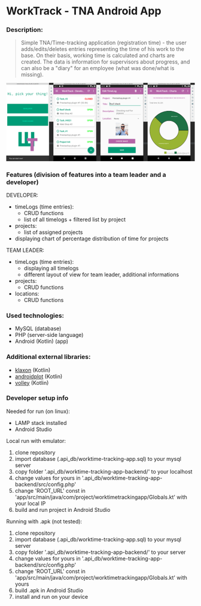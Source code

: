 # WorkTrack - TNA Android App

### Description:
>Simple TNA/Time-tracking application (registration time) - the user adds/edits/deletes entries representing the time of his work to the base. On their basis, working time is calculated and charts are created. The data is information for supervisors about progress, and can also be a "diary" for an employee (what was done/what is missing).

![screenshots](https://raw.githubusercontent.com/bvdzynski/worktime-tracking-app/master/screenshots.png)

### Features (division of features into a team leader and a developer)
DEVELOPER:
 - timeLogs (time entries):
   - CRUD functions
   - list of all timelogs + filtered list by project
 - projects:
   - list of assigned projects
 - displaying chart of percentage distribution of time for projects
 
TEAM LEADER:
 - timeLogs (time entries):
   - displaying all timelogs
   - different layout of view for team leader, additional informations
 - projects:
   - CRUD functions
 - locations:
   - CRUD functions

### Used technologies:
 - MySQL (database)
 - PHP (server-side language)
 - Android (Kotlin) (app)
 
### Additional external libraries:
 - [klaxon](https://github.com/cbeust/klaxon) (Kotlin)
 - [androidplot](https://github.com/halfhp/androidplot) (Kotlin)
 - [volley](https://github.com/google/volley) (Kotlin)
   
### Developer setup info
Needed for run (on linux):
 - LAMP stack installed
 - Android Studio

Local run with emulator:
 1. clone repository
 2. import database (.api_db/worktime-tracking-app.sql) to your mysql server
 3. copy folder '.api_db/worktime-tracking-app-backend/' to your localhost
 3. change values for yours in '.api_db/worktime-tracking-app-backend/src/config.php'
 4. change 'ROOT_URL' const in 'app/src/main/java/com/project/worktimetrackingapp/Globals.kt' with your local IP
 5. build and run project in Android Studio
 
Running with .apk (not tested):
 1. clone repository
 2. import database (.api_db/worktime-tracking-app.sql) to your mysql server
 3. copy folder '.api_db/worktime-tracking-app-backend/' to your server
 3. change values for yours in '.api_db/worktime-tracking-app-backend/src/config.php'
 4. change 'ROOT_URL' const in 'app/src/main/java/com/project/worktimetrackingapp/Globals.kt' with yours
 5. build .apk in Android Studio
 6. install and run on your device
